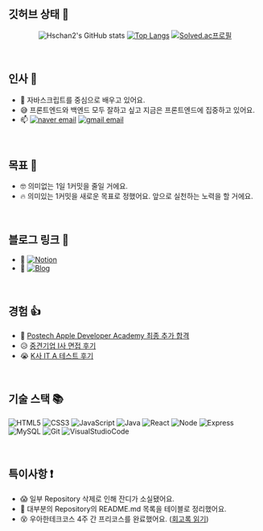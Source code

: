 ## 깃허브 상태 🏃

<div align=center>
  
  ![Hschan2's GitHub stats](https://github-readme-stats.vercel.app/api?username=Hschan2&show_icons=true&theme=onedark)
  [![Top Langs](https://github-readme-stats.vercel.app/api/top-langs/?username=Hschan2&langs_count=10&layout=compact&theme=onedark)](https://github.com/deslog)
  [![Solved.ac프로필](http://mazassumnida.wtf/api/v2/generate_badge?boj=hseongchan2)](https://solved.ac/hseongchan2)

</div>

<br />

## 인사 👋

- 🌱 자바스크립트를 중심으로 배우고 있어요.
- 😅 프론트엔드와 백엔드 모두 잘하고 싶고 지금은 프론트엔드에 집중하고 있어요.
- 📫 [![naver email](https://img.shields.io/badge/Naver%20Email-12A614?style=flat&logoColor=white)](mailto:seongchan_@naver.com) [![gmail email](https://img.shields.io/badge/Gmail%20Email-D21F1F?style=flat&logoColor=white)](mailto:hseongchan2@gmail.com) 

<br />

<h2> 목표 💪 </h2>   

- 🤓 의미없는 1일 1커밋을 줄일 거에요.
- 🔥 의미있는 1커밋을 새로운 목표로 정했어요. 앞으로 실천하는 노력을 할 거에요.  

<br />

<h2> 블로그 링크 🔗 </h2>   

- 📃 [![Notion](https://img.shields.io/badge/Notion-AEAEAE?style=flat&logoColor=white)](https://www.notion.so/HS-ead5a5d6a41a4116b63d4ec5bf830253)   
- 📖 [![Blog](https://img.shields.io/badge/Blog-000000?style=flat&logoColor=white)](https://hseongchan2.tistory.com/)   

<br />

<h2> 경험 👍 </h2>  

- 🎉 [Postech Apple Developer Academy 최종 추가 합격](https://github.com/Hschan2/Experiment-Job_knowledge/blob/main/Experiment/POSTECH%20Apple%20Developer%20Academy%20%EC%A7%80%EC%9B%90%20%EB%B0%8F%20%EC%B6%94%EA%B0%80%20%ED%95%A9%EA%B2%A9%20%ED%9B%84%EA%B8%B0.md)   
- 😥 [중견기업 I사 면접 후기](https://github.com/Hschan2/Experiment-Job_knowledge/blob/main/Experiment/I%EC%82%AC%20%EB%A9%B4%EC%A0%91%20%ED%9B%84%EA%B8%B0.md)
- 😭 [K사 IT A 테스트 후기](https://github.com/Hschan2/Experiment-Job_knowledge/blob/main/Experiment/K%EC%82%AC%20IT%20A%20Test%20%ED%9B%84%EA%B8%B0.md)

<br />

<h2> 기술 스택 📚 </h2>

![HTML5](https://img.shields.io/badge/-HTML5-F05032?style=for-the-badge&logo=html5&logoColor=ffffff)
![CSS3](https://img.shields.io/badge/-CSS3-007ACC?style=for-the-badge&logo=css3)
![JavaScript](https://img.shields.io/badge/-JavaScript-%23F7DF1C?style=for-the-badge&logo=javascript&logoColor=000000&labelColor=%23F7DF1C&color=%23FFCE5A)
![Java](https://img.shields.io/badge/Java-ED8B00?style=for-the-badge&logo=java&logoColor=white)
![React](https://img.shields.io/badge/-React-222222?style=for-the-badge&logo=react)
![Node](https://img.shields.io/badge/-Nodejs-43853d?style=for-the-badge&logo=Node.js&logoColor=white)
![Express](https://img.shields.io/badge/Express.js-404D59?style=for-the-badge&logo=express&logoColor=white)
![MySQL](https://img.shields.io/badge/MySQL-00000F?style=for-the-badge&logo=mysql&logoColor=white)
![Git](https://img.shields.io/badge/-Git-F05032?style=for-the-badge&logo=git&logoColor=ffffff)
![VisualStudioCode](https://img.shields.io/badge/Visual_Studio_Code-0078D4?style=for-the-badge&logo=visual%20studio%20code&logoColor=white)

<br/>

<h2> 특이사항 ❗ </h2>

- 😱 일부 Repository 삭제로 인해 잔디가 소실됐어요.   
- 🧱 대부분의 Repository의 README.md 목록을 테이블로 정리했어요.   
- 😵 우아한테크코스 4주 간 프리코스를 완료했어요. ([회고록 읽기](https://hseongchan2.tistory.com/31))




